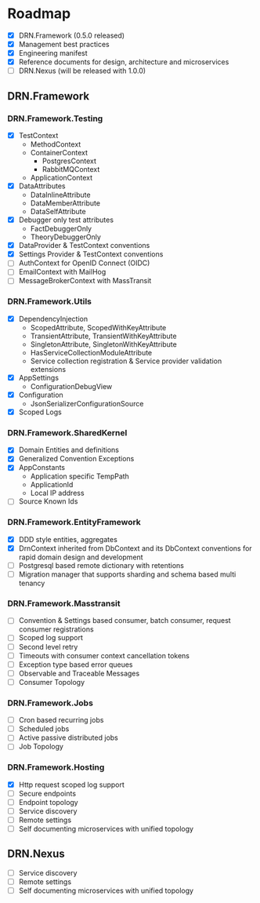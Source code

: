 # Roadmap
- [X] DRN.Framework (0.5.0 released)
- [X] Management best practices 
- [X] Engineering manifest
- [X] Reference documents for design, architecture and microservices
- [ ] DRN.Nexus  (will be released with 1.0.0)
## DRN.Framework
### DRN.Framework.Testing
- [X] TestContext
  - MethodContext
  - ContainerContext
    - PostgresContext
    - RabbitMQContext
  - ApplicationContext
- [X] DataAttributes
  - DataInlineAttribute
  - DataMemberAttribute
  - DataSelfAttribute
- [X] Debugger only test attributes
  - FactDebuggerOnly
  - TheoryDebuggerOnly
- [X] DataProvider & TestContext conventions
- [X] Settings Provider & TestContext conventions
- [ ] AuthContext for OpenID Connect (OIDC)
- [ ] EmailContext with MailHog
- [ ] MessageBrokerContext with MassTransit
### DRN.Framework.Utils
- [X] DependencyInjection
  - ScopedAttribute, ScopedWithKeyAttribute
  - TransientAttribute, TransientWithKeyAttribute
  - SingletonAttribute, SingletonWithKeyAttribute
  - HasServiceCollectionModuleAttribute
  - Service collection registration & Service provider validation extensions
- [X] AppSettings
  - ConfigurationDebugView
- [X] Configuration
  - JsonSerializerConfigurationSource
- [X] Scoped Logs
### DRN.Framework.SharedKernel
- [X] Domain Entities and definitions
- [X] Generalized Convention Exceptions
- [X] AppConstants
  - Application specific TempPath 
  - ApplicationId
  - Local IP address
- [ ] Source Known Ids
### DRN.Framework.EntityFramework
- [X] DDD style entities, aggregates
- [X] DrnContext inherited from DbContext and its DbContext conventions for rapid domain design and development
- [ ] Postgresql based remote dictionary with retentions
- [ ] Migration manager that supports sharding and schema based multi tenancy
### DRN.Framework.Masstransit
- [ ] Convention & Settings based consumer, batch consumer, request consumer registrations
- [ ] Scoped log support
- [ ] Second level retry
- [ ] Timeouts with consumer context cancellation tokens 
- [ ] Exception type based error queues
- [ ] Observable and Traceable Messages 
- [ ] Consumer Topology
### DRN.Framework.Jobs
- [ ] Cron based recurring jobs
- [ ] Scheduled jobs
- [ ] Active passive distributed jobs
- [ ] Job Topology
### DRN.Framework.Hosting
- [X] Http request scoped log support
- [ ] Secure endpoints
- [ ] Endpoint topology
- [ ] Service discovery
- [ ] Remote settings
- [ ] Self documenting microservices with unified topology
## DRN.Nexus
- [ ] Service discovery
- [ ] Remote settings
- [ ] Self documenting microservices with unified topology